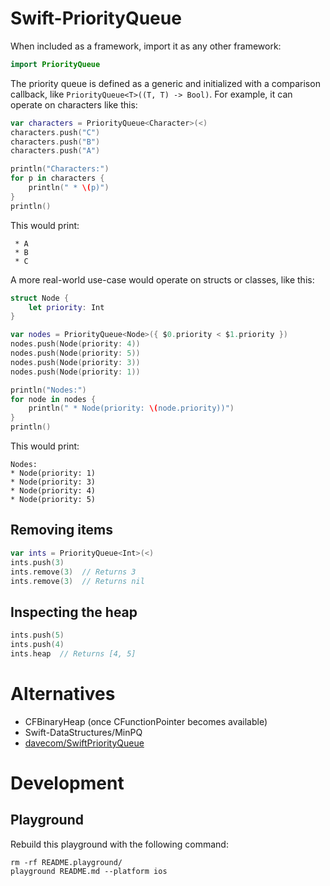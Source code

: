 # Swift-PriorityQueue

When included as a framework, import it as any other framework:

```swift
import PriorityQueue
```

The priority queue is defined as a generic and initialized with a comparison 
callback, like  `PriorityQueue<T>((T, T) -> Bool)`. For example, it can 
operate on characters like this:

```swift
var characters = PriorityQueue<Character>(<)
characters.push("C")
characters.push("B")
characters.push("A")

println("Characters:")
for p in characters {
    println(" * \(p)")
}
println()
```

This would print:

     * A
     * B
     * C

A more real-world use-case would operate on structs or classes, like this:

```swift
struct Node {
    let priority: Int
}

var nodes = PriorityQueue<Node>({ $0.priority < $1.priority })
nodes.push(Node(priority: 4))
nodes.push(Node(priority: 5))
nodes.push(Node(priority: 3))
nodes.push(Node(priority: 1))

println("Nodes:")
for node in nodes {
    println(" * Node(priority: \(node.priority))")
}
println()
```

This would print:

    Nodes:
    * Node(priority: 1)
    * Node(priority: 3)
    * Node(priority: 4)
    * Node(priority: 5)

## Removing items

```swift
var ints = PriorityQueue<Int>(<)
ints.push(3)
ints.remove(3)  // Returns 3
ints.remove(3)  // Returns nil
```

## Inspecting the heap

```swift
ints.push(5)
ints.push(4)
ints.heap  // Returns [4, 5]
```

# Alternatives

* CFBinaryHeap (once CFunctionPointer becomes available)
* Swift-DataStructures/MinPQ
* [davecom/SwiftPriorityQueue](https://github.com/davecom/SwiftPriorityQueue)

# Development
## Playground

Rebuild this playground with the following command:

    rm -rf README.playground/
    playground README.md --platform ios
